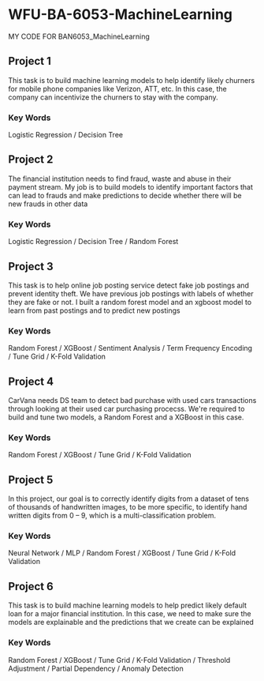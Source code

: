 # WFU-BA-6053-MachineLearning
MY CODE FOR BAN6053_MachineLearning
## Project 1 
This task is to build machine learning models to help identify likely churners for mobile phone companies like Verizon, ATT, etc. In this case, the company can incentivize the churners to stay with the company.
### Key Words
Logistic Regression / Decision Tree 
## Project 2
The financial institution needs to find fraud, waste and abuse in their payment stream. My job is to build models to identify important factors that can lead to frauds and make predictions to decide whether there will be new frauds in other data
### Key Words
Logistic Regression / Decision Tree / Random Forest
## Project 3
This task is to help online job posting service detect fake job postings and prevent identity theft. We have previous job postings with labels of whether they are fake or not. I built a random forest model and an xgboost model to learn from past postings and to predict new postings
### Key Words
Random Forest / XGBoost / Sentiment Analysis / Term Frequency Encoding / Tune Grid / K-Fold Validation
## Project 4
CarVana needs DS team to detect bad purchase with used cars transactions through looking at their used car purchasing procecss. We're required to build and tune two models, a Random Forest and a XGBoost in this case.
### Key Words
Random Forest / XGBoost / Tune Grid / K-Fold Validation
## Project 5
In this project, our goal is to correctly identify digits from a dataset of tens of thousands of handwritten images, to be more specific, to identify hand written digits from 0 – 9, which is a multi-classification problem. 
### Key Words
Neural Network / MLP / Random Forest / XGBoost / Tune Grid / K-Fold Validation
## Project 6
This task is to build machine learning models to help predict likely default loan for a major financial institution. In this case, we need to make sure the models are explainable and the predictions that we create can be explained
### Key Words
Random Forest / XGBoost / Tune Grid / K-Fold Validation /  Threshold Adjustment / Partial Dependency / Anomaly Detection 

